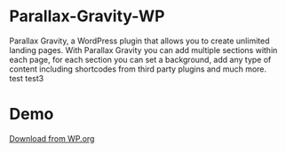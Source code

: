 # Parallax-Gravity-WP
Parallax Gravity, a WordPress plugin that allows you to create unlimited landing pages. With Parallax Gravity you can add multiple sections within each page, for each section you can set a background, add any type of content including shortcodes from third party plugins and much more.  
test test3
# Demo
[Download from WP.org](https://wordpress.org/plugins/parallax-gravity-landing-page-builder/)

